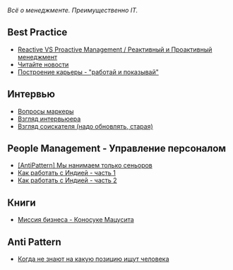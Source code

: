 _Всё о менеджменте. Преимущественно IT._

## Best Practice
- [Reactive VS Proactive Management / Реактивный и Проактивный менеджмент](https://t.me/notesoncuffs/15)
- [Читайте новости](https://t.me/notesoncuffs/17)
- [Построение карьеры - "работай и показывай"](https://t.me/notesoncuffs/20)

## Интервью
- [Вопросы маркеры](https://t.me/notesoncuffs/13)
- [Взгляд интервьюера](https://habr.com/ru/post/437386/)
- [Взгляд соискателя (надо обновлять, старая)](https://habr.com/ru/post/106832/)

## People Management - Управление персоналом
- [[AntiPattern] Мы нанимаем только сеньоров](https://t.me/notesoncuffs/6)
- [Как работать с Индией - часть 1](https://t.me/notesoncuffs/9)
- [Как работать с Индией - часть 2](https://t.me/notesoncuffs/11)

## Книги
- [Миссия бизнеса - Коносуке Мацусита](https://t.me/notesoncuffs/8)

## Anti Pattern
- [Когда не знают на какую позицию ищут человека](https://t.me/notesoncuffs/21)
